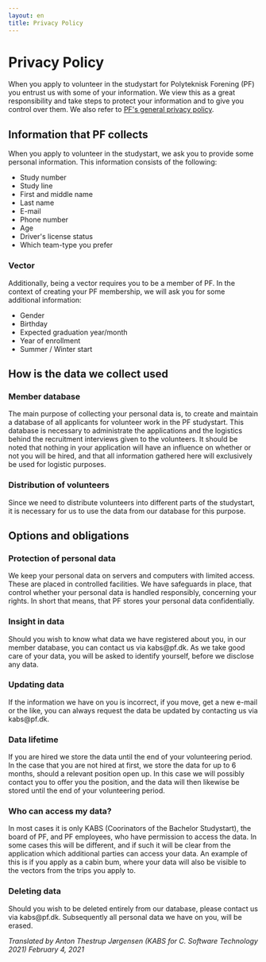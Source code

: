 ```yaml
---
layout: en
title: Privacy Policy
---
```


<h1>Privacy Policy</h1>

<p>
    When you apply to volunteer in the studystart for Polyteknisk Forening (PF) you entrust us with some of your information. 
    We view this as a great responsibility and take steps to protect your information and to give you control over them.
    We also refer to <a href="https://www.pf.dk/en/about-pf/privacy-policy">PF's general privacy policy</a>.
</p>

<h2>Information that PF collects</h2>
<p>
When you apply to volunteer in the studystart, we ask you to provide some personal information. This information consists of the following:
</p>

<ul>
    <li>Study number</li>
    <li>Study line</li>
    <li>First and middle name</li>
    <li>Last name</li>
    <li>E-mail</li>
    <li>Phone number</li>
    <li>Age</li>
    <li>Driver's license status</li>
    <li>Which team-type you prefer</li>
</ul>

<h3>Vector</h3>
<p>
Additionally, being a vector requires you to be a member of PF. In the context of creating your PF membership, we will ask you for some additional information:
</p>

<ul>
    <li>Gender</li>
    <li>Birthday</li>
    <li>Expected graduation year/month</li>
    <li>Year of enrollment</li>
    <li>Summer / Winter start</li>
</ul>

<h2>How is the data we collect used</h2>
<h3>Member database</h3>
<p>
The main purpose of collecting your personal data is, to create and maintain a database of all applicants for volunteer work in the PF studystart.
This database is necessary to administrate the applications and the logistics behind the recruitment interviews given to the volunteers. It should be noted that nothing in your application will have an influence on whether or not you will be hired, 
and that all information gathered here will exclusively be used for logistic purposes.
</p>

<h3>Distribution of volunteers</h3>
<p>
Since we need to distribute volunteers into different parts of the studystart, it is necessary for us to use the data from our database for this purpose.
</p>

<h2>Options and obligations</h2>
<h3>Protection of personal data</h3>
<p>
We keep your personal data on servers and computers with limited access. These are placed in controlled facilities. We have safeguards in place, that control whether your personal data is handled responsibly, concerning your rights.
In short that means, that PF stores your personal data confidentially.
</p>

<h3>Insight in data</h3>
<p>
Should you wish to know what data we have registered about you, in our member database, you can contact us via kabs@pf.dk. As we take good care of your data, you will be asked to identify yourself, before we disclose any data.
</p>

<h3>Updating data</h3>
<p>
If the information we have on you is incorrect, if you move, get a new e-mail or the like, you can always request the data be updated by contacting us via kabs@pf.dk.
</p>

<h3>Data lifetime</h3>
<p>
If you are hired we store the data until the end of your volunteering period. In the case that you are not hired at first, we store the data for up to 6 months, should a relevant position open up.
In this case we will possibly contact you to offer you the position, and the data will then likewise be stored until the end of your volunteering period.
</p>

<h3>Who can access my data?</h3>
<p>
In most cases it is only KABS (Coorinators of the Bachelor Studystart), the board of PF, and PF employees, who have permission to access the data. In some cases this will be different, and if such it will be clear from the application which additional parties can
access your data. An example of this is if you apply as a cabin bum, where your data will also be visible to the vectors from the trips you apply to.
</p>

<h3>Deleting data</h3>
<p>
Should you wish to be deleted entirely from our database, please contact us via kabs@pf.dk. Subsequently all personal data we have on you, will be erased.
</p>

<p><i>Translated by Anton Thestrup Jørgensen (KABS for C. Software Technology 2021) February 4, 2021</i></p>

